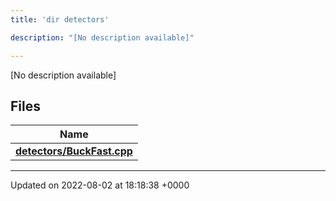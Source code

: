 ```yaml
---
title: 'dir detectors'

description: "[No description available]"

---
```







[No description available]

## Files

| Name           |
| -------------- |
| **[detectors/BuckFast.cpp](/documentation/code/main/files/buckfast_8cpp/#file-buckfast.cpp)**  |






-------------------------------

Updated on 2022-08-02 at 18:18:38 +0000
